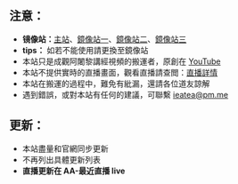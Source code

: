## 注意：

- **镜像站：**[主站](https://www.zentea.cc)、[鏡像站一](https://v.zentea.cc)、[鏡像站二](https://zentea.cc)、[鏡像站三](https://tv.zentea.cc)
- **tips：** 如若不能使用請更換至鏡像站
- 本站只是成觀阿闍黎講經視頻的搬運者，原創在 [YouTube](https://www.youtube.com/user/abtempleorg)
- 本站不提供實時的直播畫面，觀看直播請查閲：[直播詳情](https://www.abtemple.org/index.php?route=information/information&information_id=10)
- 本站在搬運的過程中，難免有紕漏，還請各位道友諒解
- 遇到錯誤，或對本站有任何的建議，可聯繫 <ieatea@pm.me>

## 更新：

- 本站盡量和官網同步更新
- 不再列出具體更新列表
- **直播更新在 AA-最近直播 live**
